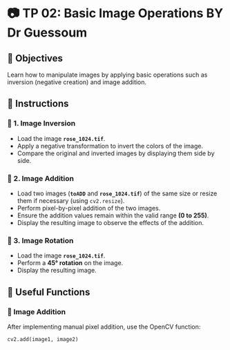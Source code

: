 # 📷 TP 02: Basic Image Operations  BY Dr Guessoum

## 🎯 Objectives  
Learn how to manipulate images by applying basic operations such as inversion (negative creation) and image addition.  

## 📝 Instructions  

### 🔹 1. Image Inversion  
- Load the image **`rose_1024.tif`**.  
- Apply a negative transformation to invert the colors of the image.  
- Compare the original and inverted images by displaying them side by side.  

### 🔹 2. Image Addition  
- Load two images (**`toADD`** and **`rose_1024.tif`**) of the same size or resize them if necessary (using `cv2.resize`).  
- Perform pixel-by-pixel addition of the two images.  
- Ensure the addition values remain within the valid range **(0 to 255)**.  
- Display the resulting image to observe the effects of the addition.  

### 🔹 3. Image Rotation  
- Load the image **`rose_1024.tif`**.  
- Perform a **45° rotation** on the image.  
- Display the resulting image.  

## 🔧 Useful Functions  

### 📌 Image Addition  
After implementing manual pixel addition, use the OpenCV function:  
```python
cv2.add(image1, image2)
